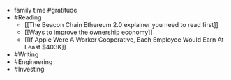 - family time #gratitude
- #Reading
    - [[The Beacon Chain Ethereum 2.0 explainer you need to read first]]
    - [[Ways to improve the ownership economy]]
    - [[If Apple Were A Worker Cooperative, Each Employee Would Earn At Least $403K]]
- #Writing
- #Engineering
- #Investing
